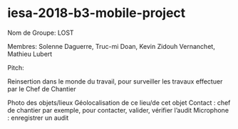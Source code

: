 # iesa-2018-b3-mobile-project

Nom de Groupe: LOST

Membres: Solenne Daguerre, Truc-mi Doan, Kevin Zidouh Vernanchet, Mathieu Lubert

Pitch: 

Reinsertion dans le monde du travail, pour surveiller les travaux effectuer par le Chef de Chantier 


Photo des objets/lieux
Géolocalisation de ce lieu/de cet objet
Contact : chef de chantier par exemple, pour contacter, valider, vérifier l’audit
Microphone : enregistrer un audit
